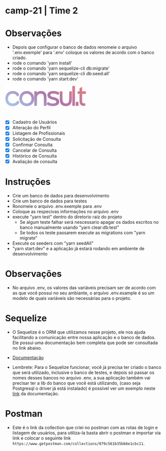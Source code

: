 # camp-21 | Time 2

# Observações

- Depois que configurar o banco de dados renomeie o arquivo '.env.exemple' para '.env' coloque os valores de acordo com o banco criado.
- rode o comando 'yarn install' 
- rode o comando 'yarn sequelize-cli db:migrate'
- rode o comando 'yarn sequelize-cli db:seed:all'
- rode o comando 'yarn start:dev'

<img src="https://github.com/ajalvesneto/campioasys2fase/blob/main/CampIoasys2Fase/Resources/Assets.xcassets/logo.png"/>

#

- [x] Cadastro de Usuários
- [x] Alteração do Perfil 
- [x] Listagem de Profissionais
- [x] Solicitação de Consulta
- [x] Confirmar Consulta
- [x] Cancelar de Consulta
- [x] Histórico de Consulta
- [x] Avaliação de consulta

# Instruções

- Crie um banco de dados para desenvolvimento
- Crie um banco de dados para testes
- Ronomeie o arquivo .env.exemple para .env
- Coloque as respecivas informações no arquivo .env
- execute "yarn test" dentro do diretorio raiz do projeto
  - Se algum teste falhar será nescessario apagar os dados escritos no banco manualmente usando "yarn clear:db:test"
  - Se todos os teste passarem execute as migrations com "yarn migrate"
- Execute os seeders com "yarn seedAll"
- "yarn start:dev" e a aplicação já estará rodando em ambiente de desenvolvimento 

# Observações

- No arquivo .env, os valores das variáveis precisam ser de acordo com as que você possui no seu ambiante, o arquivo .env.example é so um modelo de quais variáveis são necessárias para o projeto.

# Sequelize

- O Sequelize é o ORM que utilizamos nesse projeto, ele nos ajuda facilitando a comunicação entre nossa aplicação e o banco de dados. Ele possui uma documentação bem completa que pode ser consultada no link abaixo.

- [Documentação](https://sequelize.org/master/)

- Lembrete: Para o Sequelize funcionar, você já precisa ter criado o banco que será utilizado, inclusive o banco de testes, e depois só passar os nomes desses bancos no arquivo .env, a sua aplicação também vai precisar ter a lib do banco que você está utilizando, (caso seja Postgresql o driver já está instalado) é possível ver um exemplo neste [link](https://sequelize.org/master/manual/getting-started.html) da documentação.



# Postman

- Este é o link da collection que criei no postman com as rotas de login e listagem de usuários, para utiliza-la basta abrir o postman e importar via link e colocar o seguinte link `https://www.getpostman.com/collections/079c561b35bb6e1cbc11`.
